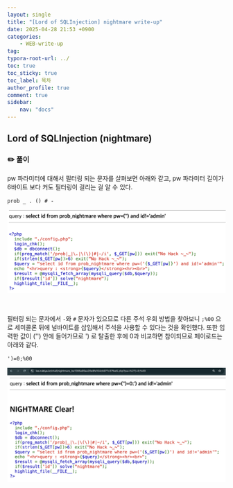 ```yaml
---
layout: single
title: "[Lord of SQLInjection] nightmare write-up"
date: 2025-04-28 21:53 +0900
categories: 
    - WEB-write-up
tag:
typora-root-url: ../
toc: true
toc_sticky: true
toc_label: 목차
author_profile: true
comment: true
sidebar:
    nav: "docs"
---
```


## Lord of SQLInjection (nightmare)

### ✏️ 풀이

pw 파라미터에 대해서 필터링 되는 문자를 살펴보면 아래와 같고, pw 파라미터 길이가 6바이트 보다 커도 필터링이 걸리는 걸 알 수 있다.

```
prob _ . () # -
```

![image-20250426165233200](/images/2025-04-26-los-nightmare/image-20250426165233200.png)

<br>

필터링 되는 문자에서 `-`와 `#` 문자가 있으므로 다른 주석 우회 방법을 찾아보니 `;%00` 으로 세미콜론 뒤에 널바이트를 삽입해서 주석을 사용할 수 있다는 것을 확인했다. 또한 입력한 값이 ('') 안에 들어가므로 ') 로 탈출한 후에 0과 비교하면 참이되므로 페이로드는 아래와 같다.

```
')=0;%00
```

![image-20250428215637589](/images/2025-04-26-los-nightmare/image-20250428215637589.png)

